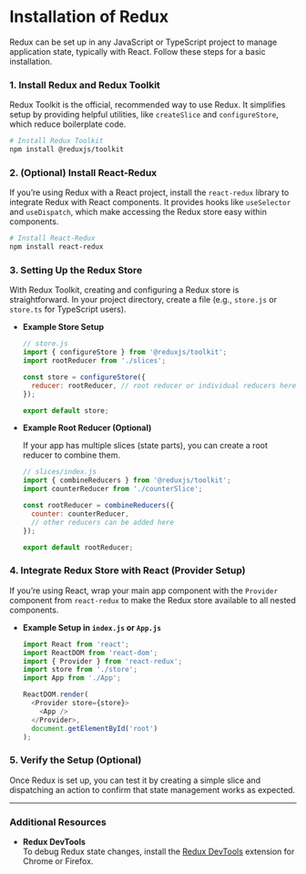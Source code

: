 # Installation of Redux

Redux can be set up in any JavaScript or TypeScript project to manage application state, typically with React. Follow these steps for a basic installation.

### 1. Install Redux and Redux Toolkit

Redux Toolkit is the official, recommended way to use Redux. It simplifies setup by providing helpful utilities, like `createSlice` and `configureStore`, which reduce boilerplate code.

```bash
# Install Redux Toolkit
npm install @reduxjs/toolkit
```

### 2. (Optional) Install React-Redux

If you’re using Redux with a React project, install the `react-redux` library to integrate Redux with React components. It provides hooks like `useSelector` and `useDispatch`, which make accessing the Redux store easy within components.

```bash
# Install React-Redux
npm install react-redux
```

### 3. Setting Up the Redux Store

With Redux Toolkit, creating and configuring a Redux store is straightforward. In your project directory, create a file (e.g., `store.js` or `store.ts` for TypeScript users).

- **Example Store Setup**

  ```javascript
  // store.js
  import { configureStore } from '@reduxjs/toolkit';
  import rootReducer from './slices';

  const store = configureStore({
    reducer: rootReducer, // root reducer or individual reducers here
  });

  export default store;
  ```

- **Example Root Reducer (Optional)**

  If your app has multiple slices (state parts), you can create a root reducer to combine them.

  ```javascript
  // slices/index.js
  import { combineReducers } from '@reduxjs/toolkit';
  import counterReducer from './counterSlice';

  const rootReducer = combineReducers({
    counter: counterReducer,
    // other reducers can be added here
  });

  export default rootReducer;
  ```

### 4. Integrate Redux Store with React (Provider Setup)

If you’re using React, wrap your main app component with the `Provider` component from `react-redux` to make the Redux store available to all nested components.

- **Example Setup in `index.js` or `App.js`**

  ```javascript
  import React from 'react';
  import ReactDOM from 'react-dom';
  import { Provider } from 'react-redux';
  import store from './store';
  import App from './App';

  ReactDOM.render(
    <Provider store={store}>
      <App />
    </Provider>,
    document.getElementById('root')
  );
  ```

### 5. Verify the Setup (Optional)

Once Redux is set up, you can test it by creating a simple slice and dispatching an action to confirm that state management works as expected.

---

### Additional Resources

- **Redux DevTools**  
  To debug Redux state changes, install the [Redux DevTools](https://chrome.google.com/webstore/detail/redux-devtools/lmhkpmbekcpmknklioeibfkpmmfibljd) extension for Chrome or Firefox.